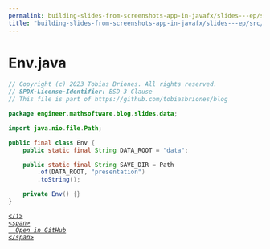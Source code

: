 ```yaml
---
permalink: building-slides-from-screenshots-app-in-javafx/slides---ep/src/main/java/engineer/mathsoftware/blog/slides/data/Env.java.html
title: "building-slides-from-screenshots-app-in-javafx/slides---ep/src/main/java/engineer/mathsoftware/blog/slides/data/Env.java"
---
```


# Env.java
```java
// Copyright (c) 2023 Tobias Briones. All rights reserved.
// SPDX-License-Identifier: BSD-3-Clause
// This file is part of https://github.com/tobiasbriones/blog

package engineer.mathsoftware.blog.slides.data;

import java.nio.file.Path;

public final class Env {
    public static final String DATA_ROOT = "data";

    public static final String SAVE_DIR = Path
        .of(DATA_ROOT, "presentation")
        .toString();

    private Env() {}
}

```
<div class="social open-gh-btn my-4">
  <a class="btn btn-github" href="https://github.com/tobiasbriones/blog/tree/main/swe/dev/java/javafx/drawing/productivity/building-slides-from-screenshots-app-in-javafx/slides---ep/src/main/java/engineer/mathsoftware/blog/slides/data/Env.java" target="_blank">
    <i class="fab fa-github">
      
    </i>
    <span>
      Open in GitHub
    </span>
  </a>
</div>